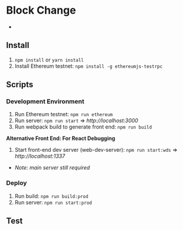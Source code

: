 # Block Change
- 

## Install
1. `npm install` or `yarn install`
2. Install Ethereum testnet: `npm install -g ethereumjs-testrpc`

## Scripts

### Development Environment
1. Run Ethereum testnet: `npm run ethereum`
2. Run server: `npm run start` => *http://localhost:3000*
3. Run webpack build to generate front end: `npm run build`

**Alternative Front End: For React Debugging**
1. Start front-end dev server (web-dev-server): `npm run start:wds` => *http://localhost:1337*
  - *Note: main server still required*

### Deploy
1. Run build: `npm run build:prod` 
2. Run server: `npm run start:prod`

## Test

